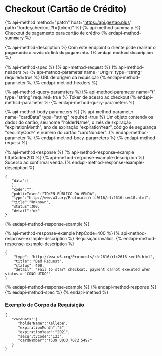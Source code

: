 # Checkout \(Cartão de Crédito\)

{% api-method method="patch" host="https://api.gestao.plus" path="/order/checkout?t={token}" %}
{% api-method-summary %}
Checkout de pagamento para cartão de crédito
{% endapi-method-summary %}

{% api-method-description %}
Com este endpoint o cliente pode realizar o pagamento através do link de pagamento.
{% endapi-method-description %}

{% api-method-spec %}
{% api-method-request %}
{% api-method-headers %}
{% api-method-parameter name="Origin" type="string" required=true %}
URL de origem da requisição
{% endapi-method-parameter %}
{% endapi-method-headers %}

{% api-method-query-parameters %}
{% api-method-parameter name="t" type="string" required=true %}
Token de acesso ao checkout
{% endapi-method-parameter %}
{% endapi-method-query-parameters %}

{% api-method-body-parameters %}
{% api-method-parameter name="cardData" type="string" required=true %}
Um objeto contendo os dados do cartão, seu nome "holderName", o mês de expiração "expirationMonth", ano de expiração "expirationYear", código de segurança "securityCode" e número do cartão "cardNumber".
{% endapi-method-parameter %}
{% endapi-method-body-parameters %}
{% endapi-method-request %}

{% api-method-response %}
{% api-method-response-example httpCode=200 %}
{% api-method-response-example-description %}
Sucesso ao confirmar venda.
{% endapi-method-response-example-description %}

```text
{
   "data":[
   ],
   "code":"",
   "publicToken":"TOKEN PÚBLICO DA VENDA",
   "type":"http://www.w3.org/Protocols/rfc2616/rfc2616-sec10.html",
   "title":"Unknown",
   "status":200,
   "detail":"ok"
}
```
{% endapi-method-response-example %}

{% api-method-response-example httpCode=400 %}
{% api-method-response-example-description %}
Requisição inválida.
{% endapi-method-response-example-description %}

```text
{
    "type": "http://www.w3.org/Protocols/rfc2616/rfc2616-sec10.html",
    "title": "Bad Request",
    "status": 400,
    "detail": "Fail to start checkout, payment cannot executed when status = 'CONCLUIDO'"
}
```
{% endapi-method-response-example %}
{% endapi-method-response %}
{% endapi-method-spec %}
{% endapi-method %}

### Exemplo de Corpo da Requisição

```text
{
   "cardData":{
      "holderName":"Kallebe",
      "expirationMonth":"5",
      "expirationYear":"2021",
      "securityCode":"123",
      "cardNumber":"4539 0033 7072 5497"
   }
}
```

